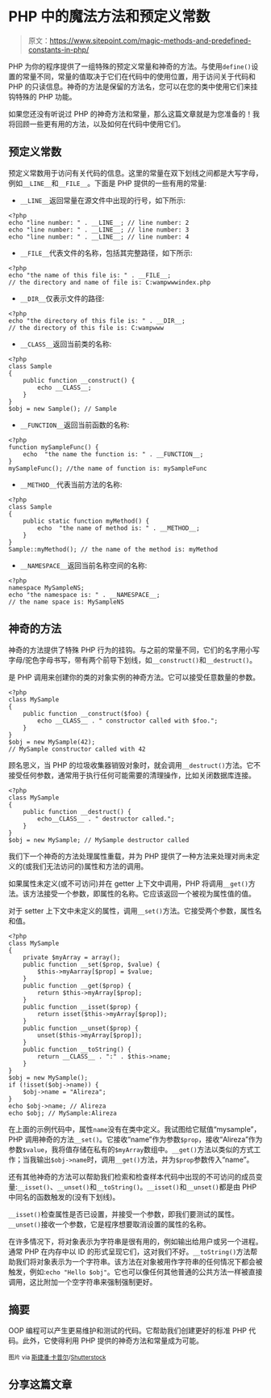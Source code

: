 # PHP 中的魔法方法和预定义常数

> 原文：<https://www.sitepoint.com/magic-methods-and-predefined-constants-in-php/>

PHP 为你的程序提供了一组特殊的预定义常量和神奇的方法。与使用`define()`设置的常量不同，常量的值取决于它们在代码中的使用位置，用于访问关于代码和 PHP 的只读信息。神奇的方法是保留的方法名，您可以在您的类中使用它们来挂钩特殊的 PHP 功能。

如果您还没有听说过 PHP 的神奇方法和常量，那么这篇文章就是为您准备的！我将回顾一些更有用的方法，以及如何在代码中使用它们。

## 预定义常数

预定义常数用于访问有关代码的信息。这里的常量在双下划线之间都是大写字母，例如`__LINE__`和`__FILE__`。下面是 PHP 提供的一些有用的常量:

*   `__LINE__`返回常量在源文件中出现的行号，如下所示:

```
<?php
echo "line number: " . __LINE__; // line number: 2
echo "line number: " . __LINE__; // line number: 3
echo "line number: " . __LINE__; // line number: 4
```

*   `__FILE__`代表文件的名称，包括其完整路径，如下所示:

```
<?php
echo "the name of this file is: " . __FILE__;
// the directory and name of file is: C:wampwwwindex.php
```

*   `__DIR__`仅表示文件的路径:

```
<?php
echo "the directory of this file is: " . __DIR__;
// the directory of this file is: C:wampwww
```

*   `__CLASS__`返回当前类的名称:

```
<?php
class Sample
{
    public function __construct() {
        echo __CLASS__;
    }
}
$obj = new Sample(); // Sample
```

*   `__FUNCTION__`返回当前函数的名称:

```
<?php
function mySampleFunc() {
    echo  "the name the function is: " . __FUNCTION__;
}
mySampleFunc(); //the name of function is: mySampleFunc
```

*   `__METHOD__`代表当前方法的名称:

```
<?php
class Sample
{
    public static function myMethod() {
        echo  "the name of method is: " . __METHOD__;	
    }
}
Sample::myMethod(); // the name of the method is: myMethod
```

*   `__NAMESPACE__`返回当前名称空间的名称:

```
<?php
namespace MySampleNS;
echo "the namespace is: " . __NAMESPACE__;
// the name space is: MySampleNS
```

## 神奇的方法

神奇的方法提供了特殊 PHP 行为的挂钩。与之前的常量不同，它们的名字用小写字母/驼色字母书写，带有两个前导下划线，如`__construct()`和`__destruct()`。

是 PHP 调用来创建你的类的对象实例的神奇方法。它可以接受任意数量的参数。

```
<?php
class MySample
{
    public function __construct($foo) {
        echo __CLASS__ . " constructor called with $foo.";
    }
}
$obj = new MySample(42);
// MySample constructor called with 42
```

顾名思义，当 PHP 的垃圾收集器销毁对象时，就会调用`__destruct()`方法。它不接受任何参数，通常用于执行任何可能需要的清理操作，比如关闭数据库连接。

```
<?php
class MySample
{
    public function __destruct() {
        echo__CLASS__ . " destructor called.";
    }
}
$obj = new MySample; // MySample destructor called
```

我们下一个神奇的方法处理属性重载，并为 PHP 提供了一种方法来处理对尚未定义的(或我们无法访问的)属性和方法的调用。

如果属性未定义(或不可访问)并在 getter 上下文中调用，PHP 将调用`__get()`方法。该方法接受一个参数，即属性的名称。它应该返回一个被视为属性值的值。

对于 setter 上下文中未定义的属性，调用`__set()`方法。它接受两个参数，属性名和值。

```
<?php
class MySample
{
    private $myArray = array();
    public function __set($prop, $value) {
        $this->myAarray[$prop] = $value;
    }
    public function __get($prop) {
        return $this->myArray[$prop];
    }
    public function __isset($prop) {
        return isset($this->myArray[$prop]);
    }
    public function __unset($prop) {
        unset($this->myArray[$prop]);
    }
    public function __toString() {
        return __CLASS__ . ":" . $this->name;
    }
}
$obj = new MySample();
if (!isset($obj->name)) {
    $obj->name = "Alireza";
}
echo $obj->name; // Alireza
echo $obj; // MySample:Alireza
```

在上面的示例代码中，属性`name`没有在类中定义。我试图给它赋值“mysample”，PHP 调用神奇的方法`__set()`。它接收“name”作为参数`$prop`，接收“Alireza”作为参数`$value`，我将值存储在私有的`$myArray`数组中。`__get()`方法以类似的方式工作；当我输出`$obj->name`时，调用`__get()`方法，并为`$prop`参数传入“name”。

还有其他神奇的方法可以帮助我们检索和检查样本代码中出现的不可访问的成员变量:`__isset()`、`__unset()`和`__toString()`。`__isset()`和`__unset()`都是由 PHP 中同名的函数触发的(没有下划线)。

`__isset()`检查属性是否已设置，并接受一个参数，即我们要测试的属性。`__unset()`接收一个参数，它是程序想要取消设置的属性的名称。

在许多情况下，将对象表示为字符串是很有用的，例如输出给用户或另一个进程。通常 PHP 在内存中以 ID 的形式呈现它们，这对我们不好。`__toString()`方法帮助我们将对象表示为一个字符串。该方法在对象被用作字符串的任何情况下都会被触发，例如:`echo "Hello $obj"`。它也可以像任何其他普通的公共方法一样被直接调用，这比附加一个空字符串来强制强制更好。

## 摘要

OOP 编程可以产生更易维护和测试的代码。它帮助我们创建更好的标准 PHP 代码。此外，它使得利用 PHP 提供的神奇方法和常量成为可能。

<small>图片 via [斯捷潘·卡普尔](http://www.shutterstock.com/gallery-640609p1.html)/[Shutterstock](http://www.shutterstock)</small>

## 分享这篇文章